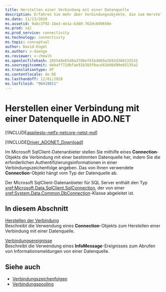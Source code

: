 ```yaml
---
title: Herstellen einer Verbindung mit einer Datenquelle
description: Erfahren Sie mehr über Verbindungsobjekte, die zum Herstellen einer Verbindung mit Datenquellen in ADO.NET verwendet werden. Das von Ihnen gewählte „Connection“-Objekt hängt vom Typ der Datenquelle ab.
ms.date: 11/13/2020
ms.assetid: 9abc3f92-1be3-4e1a-b360-762dc689650e
ms.prod: sql
ms.prod_service: connectivity
ms.technology: connectivity
ms.topic: conceptual
author: David-Engel
ms.author: v-daenge
ms.reviewer: v-chmalh
ms.openlocfilehash: 26554deb5d8a3786efd1bd869a2692d368132531
ms.sourcegitcommit: debaff72dbfae91b303f0acd42dd6d99e03135a2
ms.translationtype: HT
ms.contentlocale: de-DE
ms.lasthandoff: 12/01/2020
ms.locfileid: "96419811"
---
```

# <a name="connecting-to-a-data-source-in-adonet"></a>Herstellen einer Verbindung mit einer Datenquelle in ADO.NET

[!INCLUDE[appliesto-netfx-netcore-netst-md](../../includes/appliesto-netfx-netcore-netst-md.md)]

[!INCLUDE[Driver_ADONET_Download](../../includes/driver_adonet_download.md)]

Im Microsoft SqlClient-Datenanbieter stellen Sie mithilfe eines **Connection**-Objekts die Verbindung mit einer bestimmten Datenquelle her, indem Sie die erforderlichen Authentifizierungsinformationen in einer Verbindungszeichenfolge angeben. Das von Ihnen verwendete **Connection**-Objekt hängt vom Typ der Datenquelle ab.

Der Microsoft SqlClient-Datenanbieter für SQL Server enthält den Typ <xref:Microsoft.Data.SqlClient.SqlConnection>, der von einer <xref:System.Data.Common.DbConnection>-Klasse abgeleitet ist.

## <a name="in-this-section"></a>In diesem Abschnitt  

[Herstellen der Verbindung](establishing-connection.md)\
Beschreibt die Verwendung eines **Connection**-Objekts zum Herstellen einer Verbindung mit einer Datenquelle.

[Verbindungsereignisse](connection-events.md)\
Beschreibt die Verwendung eines **InfoMessage**-Ereignisses zum Abrufen von Informationsmeldungen von einer Datenquelle.

## <a name="see-also"></a>Siehe auch

- [Verbindungszeichenfolgen](connection-strings.md)
- [Verbindungspooling](connection-pooling.md)
